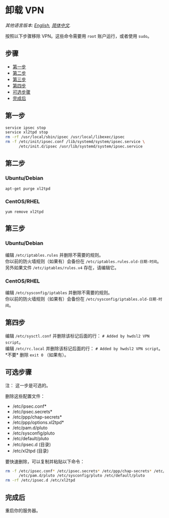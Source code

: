﻿# 卸载 VPN

*其他语言版本: [English](uninstall.md), [简体中文](uninstall-zh.md).*

按照以下步骤移除 VPN。这些命令需要用 `root` 账户运行，或者使用 `sudo`。

## 步骤

* [第一步](#第一步)
* [第二步](#第二步)
* [第三步](#第三步)
* [第四步](#第四步)
* [可选步骤](#可选步骤)
* [完成后](#完成后)

## 第一步

```bash
service ipsec stop
service xl2tpd stop
rm -rf /usr/local/sbin/ipsec /usr/local/libexec/ipsec
rm -f /etc/init/ipsec.conf /lib/systemd/system/ipsec.service \
      /etc/init.d/ipsec /usr/lib/systemd/system/ipsec.service
```

## 第二步

### Ubuntu/Debian

`apt-get purge xl2tpd`

### CentOS/RHEL

`yum remove xl2tpd`

## 第三步

### Ubuntu/Debian

编辑 `/etc/iptables.rules` 并删除不需要的规则。   
你以前的防火墙规则（如果有）会备份在 `/etc/iptables.rules.old-日期-时间`。   
另外如果文件 `/etc/iptables/rules.v4` 存在，请编辑它。   

### CentOS/RHEL

编辑 `/etc/sysconfig/iptables` 并删除不需要的规则。   
你以前的防火墙规则（如果有）会备份在 `/etc/sysconfig/iptables.old-日期-时间`。   

## 第四步

编辑 `/etc/sysctl.conf` 并删除该标记后面的行： `# Added by hwdsl2 VPN script`。   
编辑 `/etc/rc.local` 并删除该标记后面的行： `# Added by hwdsl2 VPN script`。\*不要\* 删除 `exit 0` （如果有）。

## 可选步骤

注： 这一步是可选的。

删除这些配置文件：

* /etc/ipsec.conf*
* /etc/ipsec.secrets*
* /etc/ppp/chap-secrets*
* /etc/ppp/options.xl2tpd*
* /etc/pam.d/pluto
* /etc/sysconfig/pluto
* /etc/default/pluto
* /etc/ipsec.d (目录)
* /etc/xl2tpd (目录)

要快速删除，可以复制并粘贴以下命令：

```bash
rm -f /etc/ipsec.conf* /etc/ipsec.secrets* /etc/ppp/chap-secrets* /etc/ppp/options.xl2tpd* \
      /etc/pam.d/pluto /etc/sysconfig/pluto /etc/default/pluto
rm -rf /etc/ipsec.d /etc/xl2tpd
```

## 完成后

重启你的服务器。
